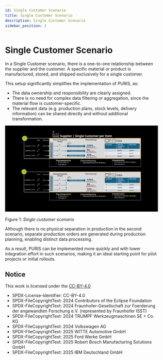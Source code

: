 ```yaml
---
id: Single Customer Scenario
title: Single Customer Scenario
description: Single Customer Scenario
sidebar_position: 2
---
```


# Single Customer Scenario

In a Single Customer scenario, there is a one-to-one relationship between the supplier and the customer. A specific material or product is manufactured, stored, and shipped exclusively for a single customer.

This setup significantly simplifies the implementation of PURIS, as:

- The data ownership and responsibility are clearly assigned.
- There is no need for complex data filtering or aggregation, since the material flow is customer-specific.
- The relevant data (e.g. production plans, stock levels, delivery information) can be shared directly and without additional transformation.

![supplier-single-customer-scenario](../../assets/supplier-single-customer-scenario.svg)

Figure 1: *Single customer scenario*

Although there is no physical separation in production in the second scenario, separate production orders are generated during production planning, enabling distinct data processing.

As a result, PURIS can be implemented more quickly and with lower integration effort in such scenarios, making it an ideal starting point for pilot projects or initial rollouts.

## Notice

This work is licensed under the [CC-BY-4.0](https://creativecommons.org/licenses/by/4.0/legalcode)

- SPDX-License-Identifier: CC-BY-4.0  
- SPDX-FileCopyrightText: 2024 Contributors of the Eclipse Foundation  
- SPDX-FileCopyrightText: 2024 Fraunhofer-Gesellschaft zur Foerderung der angewandten Forschung e.V. (represented by Fraunhofer ISST)  
- SPDX-FileCopyrightText: 2024 TRUMPF Werkzeugmaschinen SE + Co. KG  
- SPDX-FileCopyrightText: 2024 Volkswagen AG  
- SPDX-FileCopyrightText: 2025 WITTE Automotive GmbH  
- SPDX-FileCopyrightText: 2025 Ford Werke GmbH  
- SPDX-FileCopyrightText: 2025 Robert Bosch Manufacturing Solutions GmbH  
- SPDX-FileCopyrightText: 2025 IBM Deutschland GmbH  
